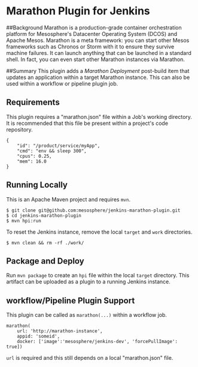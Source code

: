 # Marathon Plugin for Jenkins

##Background
Marathon is a production-grade container orchestration platform for Mesosphere's Datacenter Operating System (DCOS) and Apache Mesos. Marathon is a meta framework: you can start other Mesos frameworks such as Chronos or Storm with it to ensure they survive machine failures. It can launch anything that can be launched in a standard shell. In fact, you can even start other Marathon instances via Marathon.

##Summary
This plugin adds a _Marathon Deployment_ post-build item that updates an application within a target Marathon instance. This can also be used within a workflow or pipeline plugin job.

## Requirements
This plugin requires a "marathon.json" file within a Job's working directory. It
is recommended that this file be present within a project's code repository.

```
{
	"id": "/product/service/myApp",
    "cmd": "env && sleep 300",
    "cpus": 0.25,
    "mem": 16.0
}
```

## Running Locally
This is an Apache Maven project and requires `mvn`.

```
$ git clone git@github.com:mesosphere/jenkins-marathon-plugin.git
$ cd jenkins-marathon-plugin
$ mvn hpi:run
```

To reset the Jenkins instance, remove the local `target` and `work` directories.

```
$ mvn clean && rm -rf ./work/
```

## Package and Deploy
Run `mvn package` to create an `hpi` file within the local `target` directory.
This artifact can be uploaded as a plugin to a running Jenkins instance.

## workflow/Pipeline Plugin Support
This plugin can be called as `marathon(...)` within a workflow job.

```
marathon(
    url: 'http://marathon-instance',
    appid: 'someid',
    docker: ['image':'mesosphere/jenkins-dev', 'forcePullImage': true])
```

`url` is required and this still depends on a local "marathon.json" file.
